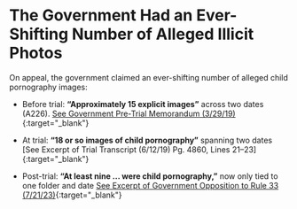 # The Government Had an Ever-Shifting Number of Alleged Illicit Photos

On appeal, the government claimed an ever-shifting number of alleged child pornography images:

- Before trial: **“Approximately 15 explicit images”** across two dates (A226). [See Government Pre-Trial Memorandum (3/29/19)](){:target="_blank"}

- At trial: **“18 or so images of child pornography”** spanning two dates [See Excerpt of Trial Transcript (6/12/19) Pg. 4860, Lines 21–23]{:target="_blank"}

- Post-trial: **“At least nine ... were child pornography,”** now only tied to one folder and date [See Excerpt of Government Opposition to Rule 33 (7/21/23)](){:target="_blank"}
